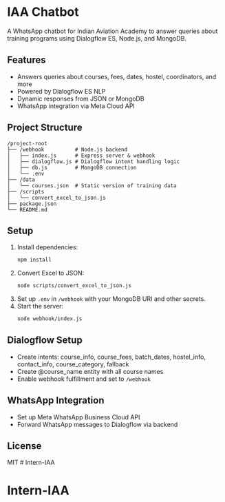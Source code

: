 # IAA Chatbot

A WhatsApp chatbot for Indian Aviation Academy to answer queries about training programs using Dialogflow ES, Node.js, and MongoDB.

## Features
- Answers queries about courses, fees, dates, hostel, coordinators, and more
- Powered by Dialogflow ES NLP
- Dynamic responses from JSON or MongoDB
- WhatsApp integration via Meta Cloud API

## Project Structure
```
/project-root
├── /webhook          # Node.js backend
│   ├── index.js      # Express server & webhook
│   ├── dialogflow.js # Dialogflow intent handling logic
│   ├── db.js         # MongoDB connection
│   └── .env
├── /data
│   └── courses.json  # Static version of training data
├── /scripts
│   └── convert_excel_to_json.js
├── package.json
└── README.md
```

## Setup
1. Install dependencies:
   ```bash
   npm install
   ```
2. Convert Excel to JSON:
   ```bash
   node scripts/convert_excel_to_json.js
   ```
3. Set up `.env` in `/webhook` with your MongoDB URI and other secrets.
4. Start the server:
   ```bash
   node webhook/index.js
   ```

## Dialogflow Setup
- Create intents: course_info, course_fees, batch_dates, hostel_info, contact_info, course_category, fallback
- Create @course_name entity with all course names
- Enable webhook fulfillment and set to `/webhook`

## WhatsApp Integration
- Set up Meta WhatsApp Business Cloud API
- Forward WhatsApp messages to Dialogflow via backend

## License
MIT # Intern-IAA
# Intern-IAA
